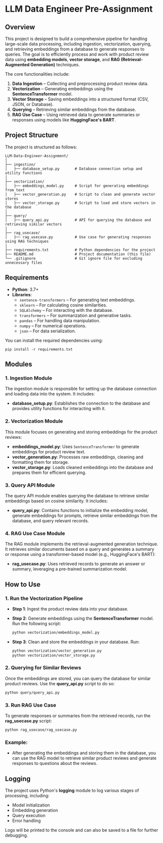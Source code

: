 # LLM Data Engineer Pre-Assignment

## Overview

This project is designed to build a comprehensive pipeline for handling large-scale data processing, including ingestion, vectorization, querying, and retrieving embeddings from a database to generate responses to queries. The goal is to efficiently process and work with product review data using **embedding models**, **vector storage**, and **RAG (Retrieval-Augmented Generation)** techniques.

The core functionalities include:
1. **Data Ingestion** – Collecting and preprocessing product review data.
2. **Vectorization** – Generating embeddings using the **SentenceTransformer** model.
3. **Vector Storage** – Saving embeddings into a structured format (CSV, JSON, or Database).
4. **Querying** – Retrieving similar embeddings from the database.
5. **RAG Use Case** – Using retrieved data to generate summaries or responses using models like **HuggingFace's BART**.

## Project Structure

The project is structured as follows:

```
LLM-Data-Engineer-Assignment/
│
├── ingestion/
│   ├── database_setup.py       # Database connection setup and utility functions
│
├── vectorization/
│   ├── embeddings_model.py     # Script for generating embeddings from text
│   ├── vector_generation.py    # Script to clean and generate vector stores
│   ├── vector_storage.py       # Script to load and store vectors in the database
│
├── query/
│   ├── query_api.py            # API for querying the database and retrieving similar vectors
│
├── rag_usecase/
│   ├── rag_usecase.py          # Use case for generating responses using RAG techniques
│
├── requirements.txt            # Python dependencies for the project
├── README.md                   # Project documentation (this file)
└── .gitignore                  # Git ignore file for excluding unnecessary files
```

## Requirements

- **Python**: 3.7+
- **Libraries**:
  - `sentence-transformers` – For generating text embeddings.
  - `sklearn` – For calculating cosine similarities.
  - `SQLAlchemy` – For interacting with the database.
  - `transformers` – For summarization and generative tasks.
  - `pandas` – For handling data manipulation.
  - `numpy` – For numerical operations.
  - `json` – For data serialization.

You can install the required dependencies using:

```
pip install -r requirements.txt
```

## Modules

### 1. **Ingestion Module**

The ingestion module is responsible for setting up the database connection and loading data into the system. It includes:
- **database_setup.py**: Establishes the connection to the database and provides utility functions for interacting with it.

### 2. **Vectorization Module**

This module focuses on generating and storing embeddings for the product reviews:
- **embeddings_model.py**: Uses `SentenceTransformer` to generate embeddings for product review text.
- **vector_generation.py**: Processes raw embeddings, cleaning and formatting them for storage.
- **vector_storage.py**: Loads cleaned embeddings into the database and prepares them for efficient querying.

### 3. **Query API Module**

The query API module enables querying the database to retrieve similar embeddings based on cosine similarity. It includes:
- **query_api.py**: Contains functions to initialize the embedding model, generate embeddings for prompts, retrieve similar embeddings from the database, and query relevant records.

### 4. **RAG Use Case Module**

The RAG module implements the retrieval-augmented generation technique. It retrieves similar documents based on a query and generates a summary or response using a transformer-based model (e.g., HuggingFace's BART):
- **rag_usecase.py**: Uses retrieved records to generate an answer or summary, leveraging a pre-trained summarization model.

## How to Use

### 1. **Run the Vectorization Pipeline**

- **Step 1**: Ingest the product review data into your database.
  
- **Step 2**: Generate embeddings using the **SentenceTransformer** model. Run the following script:
  ```bash
  python vectorization/embeddings_model.py
  ```

- **Step 3**: Clean and store the embeddings in your database. Run:
  ```bash
  python vectorization/vector_generation.py
  python vectorization/vector_storage.py
  ```

### 2. **Querying for Similar Reviews**

Once the embeddings are stored, you can query the database for similar product reviews. Use the **query_api.py** script to do so:
```bash
python query/query_api.py
```

### 3. **Run RAG Use Case**

To generate responses or summaries from the retrieved records, run the **rag_usecase.py** script:
```bash
python rag_usecase/rag_usecase.py
```

### Example:

- After generating the embeddings and storing them in the database, you can use the RAG model to retrieve similar product reviews and generate responses to questions about the reviews. 

## Logging

The project uses Python's **logging** module to log various stages of processing, including:
- Model initialization
- Embedding generation
- Query execution
- Error handling

Logs will be printed to the console and can also be saved to a file for further debugging.